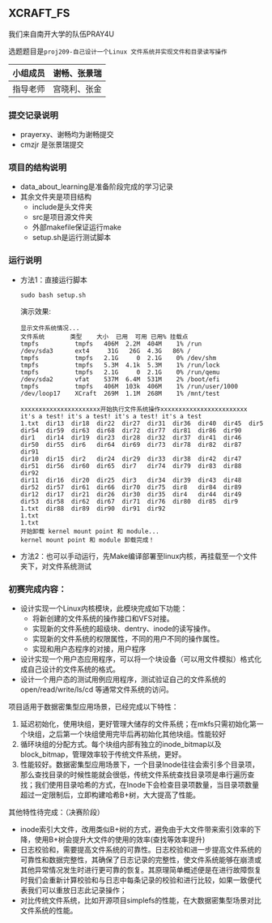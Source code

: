 ## XCRAFT_FS

我们来自南开大学的队伍PRAY4U

选题题目是`proj209-自己设计一个Linux 文件系统并实现文件和目录读写操作`

| 小组成员 | 谢畅、张景瑞 |
| -------- | ------------ |
| 指导老师 | 宫晓利、张金 |

### 提交记录说明

- prayerxy、谢畅均为谢畅提交
- cmzjr 是张景瑞提交

### 项目的结构说明

- data_about_learning是准备阶段完成的学习记录
- 其余文件夹是项目结构
  - include是头文件夹
  - src是项目源文件夹
  - 外部makefile保证运行make
  - setup.sh是运行测试脚本

### 运行说明

- 方法1：直接运行脚本

  ```
  sudo bash setup.sh
  
  ```

  演示效果:

  ```
  显示文件系统情况...
  文件系统       类型    大小  已用  可用 已用% 挂载点
  tmpfs          tmpfs   406M  2.2M  404M    1% /run
  /dev/sda3      ext4     31G   26G  4.3G   86% /
  tmpfs          tmpfs   2.1G     0  2.1G    0% /dev/shm
  tmpfs          tmpfs   5.3M  4.1k  5.3M    1% /run/lock
  tmpfs          tmpfs   2.1G     0  2.1G    0% /run/qemu
  /dev/sda2      vfat    537M  6.4M  531M    2% /boot/efi
  tmpfs          tmpfs   406M  103k  406M    1% /run/user/1000
  /dev/loop17    XCraft  269M  1.1M  268M    1% /mnt/test
  
  xxxxxxxxxxxxxxxxxxxxxx开始执行文件系统操作xxxxxxxxxxxxxxxxxxxxxxxx
  it's a test! it's a test! it's a test! it's a test
  1.txt  dir13  dir18  dir22  dir27  dir31  dir36  dir40  dir45  dir5   dir54  dir59  dir63  dir68  dir72  dir77  dir81  dir86  dir90
  dir1   dir14  dir19  dir23  dir28  dir32  dir37  dir41  dir46  dir50  dir55  dir6   dir64  dir69  dir73  dir78  dir82  dir87  dir91
  dir10  dir15  dir2   dir24  dir29  dir33  dir38  dir42  dir47  dir51  dir56  dir60  dir65  dir7   dir74  dir79  dir83  dir88  dir92
  dir11  dir16  dir20  dir25  dir3   dir34  dir39  dir43  dir48  dir52  dir57  dir61  dir66  dir70  dir75  dir8   dir84  dir89
  dir12  dir17  dir21  dir26  dir30  dir35  dir4   dir44  dir49  dir53  dir58  dir62  dir67  dir71  dir76  dir80  dir85  dir9
  1.txt  dir88  dir89  dir90  dir91  dir92
  1.txt
  1.txt
  开始卸载 kernel mount point 和 module...
  kernel mount point 和 module 卸载完成！
  ```

  

- 方法2：也可以手动运行，先Make编译部署至linux内核，再挂载至一个文件夹下，对文件系统测试



### 初赛完成内容：

- 设计实现一个Linux内核模块，此模块完成如下功能：
  - 将新创建的文件系统的操作接口和VFS对接。
  - 实现新的文件系统的超级块、dentry、inode的读写操作。
  - 实现新的文件系统的权限属性，不同的用户不同的操作属性。
  - 实现和用户态程序的对接，用户程序
- 设计实现一个用户态应用程序，可以将一个块设备（可以用文件模拟）格式化成自己设计的文件系统的格式。
- 设计一个用户态的测试用例应用程序，测试验证自己的文件系统的open/read/write/ls/cd 等通常文件系统的访问。



项目适用于数据密集型应用场景，已经完成以下特性：

1. 延迟初始化，使用块组，更好管理大储存的文件系统；在mkfs只需初始化第一个块组，之后第一个块组使用完毕后再初始化其他块组。性能较好
2. 循环块组的分配方式。每个块组内部有独立的inode_bitmap以及block_bitmap，管理效率较于传统文件系统，更好。
3. 性能较好。数据密集型应用场景下，一个目录Inode往往会索引多个目录项，那么查找目录的时候性能就会很低，传统文件系统查找目录项是串行遍历查找；我们使用目录哈希的方式，在Inode下会检查目录项数量，当目录项数量超过一定限制后，立即构建哈希B+树，大大提高了性能。



其他特性待完成：（决赛阶段）

- inode索引大文件，改用类似B+树的方式，避免由于大文件带来索引效率的下降，使用B+树会提升大文件的使用的效率(查找等效率提升)
- 日志校验和，需要提高文件系统的可靠性。日志校验和进一步提高文件系统的可靠性和数据完整性，其确保了日志记录的完整性，使文件系统能够在崩溃或其他异常情况发生时进行更可靠的恢复。其原理简单概述便是在进行故障恢复时我们会重新计算校验和与日志中每条记录的校验和进行比较，如果一致便代表我们可以重放日志此记录操作；
- 对比传统文件系统，比如开源项目simplefs的性能，在大数据密集型场景对比文件系统的性能。